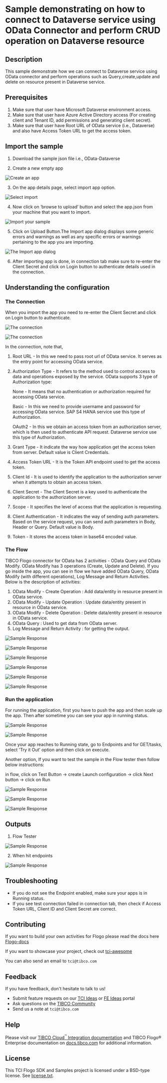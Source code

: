 # Sample demonstrating on how to connect to Dataverse service using OData Connector and perform CRUD operation on Dataverse resource


## Description

This sample demonstrate how we can connect to Dataverse service using OData connector and perform operations such as Query,create,update and delete on resource present in Dataverse service. 

## Prerequisites

1. Make sure that user have Microsoft Dataverse environment access.
2. Make sure that user have Azure Active Directory access (For creating client and Tenant ID, add permissions and generating client secret).
3. Make sure that user have Root URL of OData service (i.e., Dataverse) and also have Access Token URL to get the access token. 

## Import the sample

1. Download the sample json file i.e., OData-Dataverse

2. Create a new empty app

![Create an app](../../../import-screenshots/2.png)

3. On the app details page, select import app option.

![Select import](../../../import-screenshots/3.png)

4. Now click on ‘browse to upload’ button and select the app.json from your machine that you want to import.

![Import your sample](../../../import-screenshots/4.png)

5. Click on Upload Button.The Import app dialog displays some generic errors and warnings as well as any specific errors or warnings pertaining to the app you are importing.

![The Import app dialog](../../../import-screenshots/OData/5.jpg)

6. After importing app is done, in connection tab make sure to re-enter the Client Secret and click on Login button to authenticate details used in the connection.

## Understanding the configuration

### The Connection

When you import the app you need to re-enter the Client Secret and click on Login button to authenticate.

![The connection](../../../import-screenshots/OData/6.jpg)

![The connection](../../../import-screenshots/OData/7.jpg)

In the connection, note that,
1. Root URL - In this we need to pass root url of OData service. It serves as the entry point for accessing OData service.
2. Authorization Type - It refers to the method used to control access to data and operations exposed by the service. OData supports 3 type of Authorization type:

   None   - It means that no authentication or authorization required for accessing OData service.
   
   Basic  - In this we need to provide username and password for accessing OData service. SAP S4 HANA service use this type of Authorization.
   
   OAuth2 - In this we obtain an access token from an authorization server, which is then used to authenticate API request. Dataverse service use this type of Authorization.
3. Grant Type - It indicate the way how application get the access token from server. Default value is Client Credentials.
4. Access Token URL - It is the Token API endpoint used to get the access token.
5. Client Id - It is used to identify the application to the authorization server when it attempts to obtain an access token.
6. Client Secret - The Client Secret is a key used to authenticate the application to the authorization server.
7. Scope - It specifies the level of access that the application is requesting.
8. Client Authentication - It indicates the way of sending auth parameters. Based on the service request, you can send auth parameters in Body, Header or Query. Default value is Body.
9. Token - It stores the access token in base64 encoded value.

### The Flow

TIBCO Flogo connector for OData has 2 activities - OData Query and OData Modify. OData Modify has 3 operations (Create, Update and Delete).
If you go inside the app, you can see in flow we have added OData Query, OData Modify (with different operations), Log Message and Return Activities. Below is the description of activities:
1. OData Modify - Create Operation : Add data/entity in resource present in OData service.
2. OData Modify - Update Operation : Update data/entity present in resource in OData service.
3. OData Modify - Delete Operation : Delete data/entity present in resource in OData service.
4. OData Query : Used to get data from OData server. 
5. Log Message and Return Activity : for getting the output.

![Sample Response](../../../import-screenshots/OData/8.jpg)

![Sample Response](../../../import-screenshots/OData/16.png)

![Sample Response](../../../import-screenshots/OData/17.png)

![Sample Response](../../../import-screenshots/OData/18.png)

![Sample Response](../../../import-screenshots/OData/19.png)

![Sample Response](../../../import-screenshots/OData/20.png)

### Run the application

For running the application, first you have to push the app and then scale up the app. Then after sometime you can see your app in running status.

![Sample Response](../../../import-screenshots/OData/9.jpg)

![Sample Response](../../../import-screenshots/OData/10.jpg)

Once your app reaches to Running state, go to Endpoints and for GET/tasks, select 'Try it Out’ option and then click on execute.

Another option, If you want to test the sample in the Flow tester then follow below instructions:
 
in flow, click on Test Button -> create Launch configuration -> click Next button -> click on Run

![Sample Response](../../../import-screenshots/OData/11.jpg)

![Sample Response](../../../import-screenshots/OData/12.jpg)

![Sample Response](../../../import-screenshots/OData/13.jpg)

## Outputs

1. Flow Tester

![Sample Response](../../../import-screenshots/OData/14.jpg)

2. When hit endpoints

![Sample Response](../../../import-screenshots/OData/15.jpg)


## Troubleshooting

* If you do not see the Endpoint enabled, make sure your apps is in Running status.
* If you see test connection failed in connection tab, then check if Access Token URL, Client ID and Client Secret are correct.

## Contributing

If you want to build your own activities for Flogo please read the docs here [Flogo-docs](https://tibcosoftware.github.io/flogo/)

If you want to showcase your project, check out [tci-awesome](https://github.com/TIBCOSoftware/tci-awesome)

You can also send an email to `tci@tibco.com`

## Feedback

If you have feedback, don't hesitate to talk to us!

* Submit feature requests on our [TCI Ideas](https://ideas.tibco.com/?project=TCI) or [FE Ideas](https://ideas.tibco.com/?project=FE) portal
* Ask questions on the [TIBCO Community](https://community.tibco.com/answers/product/344006)
* Send us a note at `tci@tibco.com`

## Help

Please visit our [TIBCO Cloud<sup>&trade;</sup> Integration documentation](https://integration.cloud.tibco.com/docs/) and TIBCO Flogo® Enterprise documentation on [docs.tibco.com](https://docs.tibco.com/) for additional information.

## License

This TCI Flogo SDK and Samples project is licensed under a BSD-type license. See [license.txt](license.txt).

